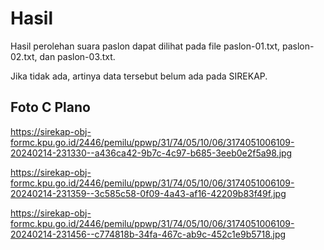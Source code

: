 # Hasil

Hasil perolehan suara paslon dapat dilihat pada file paslon-01.txt, paslon-02.txt, dan paslon-03.txt.

Jika tidak ada, artinya data tersebut belum ada pada SIREKAP.

## Foto C Plano

https://sirekap-obj-formc.kpu.go.id/2446/pemilu/ppwp/31/74/05/10/06/3174051006109-20240214-231330--a436ca42-9b7c-4c97-b685-3eeb0e2f5a98.jpg

https://sirekap-obj-formc.kpu.go.id/2446/pemilu/ppwp/31/74/05/10/06/3174051006109-20240214-231359--3c585c58-0f09-4a43-af16-42209b83f49f.jpg

https://sirekap-obj-formc.kpu.go.id/2446/pemilu/ppwp/31/74/05/10/06/3174051006109-20240214-231456--c774818b-34fa-467c-ab9c-452c1e9b5718.jpg
